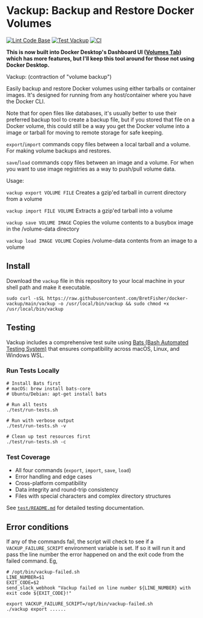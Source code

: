# Vackup: Backup and Restore Docker Volumes

[![Lint Code Base](https://github.com/BretFisher/docker-vackup/actions/workflows/linter.yml/badge.svg)](https://github.com/BretFisher/docker-vackup/actions/workflows/linter.yml)
[![Test Vackup](https://github.com/BretFisher/docker-vackup/actions/workflows/test.yml/badge.svg)](https://github.com/BretFisher/docker-vackup/actions/workflows/test.yml)
[![CI](https://github.com/BretFisher/docker-vackup/actions/workflows/ci.yml/badge.svg)](https://github.com/BretFisher/docker-vackup/actions/workflows/ci.yml)

**This is now built into Docker Desktop's Dashboard UI ([Volumes Tab](https://docs.docker.com/desktop/use-desktop/volumes/)) which has more features, but I'll keep this tool around for those not using Docker Desktop.**

Vackup: (contraction of "volume backup")

Easily backup and restore Docker volumes using either tarballs or container images.
It's designed for running from any host/container where you have the Docker CLI.

Note that for open files like databases,
it's usually better to use their preferred backup tool to create a backup file,
but if you stored that file on a Docker volume,
this could still be a way you get the Docker volume into a image or tarball
for moving to remote storage for safe keeping.

`export`/`import` commands copy files between a local tarball and a volume.
For making volume backups and restores.

`save`/`load` commands copy files between an image and a volume.
For when you want to use image registries as a way to push/pull volume data.

Usage:

`vackup export VOLUME FILE`
Creates a gzip'ed tarball in current directory from a volume

`vackup import FILE VOLUME`
Extracts a gzip'ed tarball into a volume

`vackup save VOLUME IMAGE`
Copies the volume contents to a busybox image in the /volume-data directory

`vackup load IMAGE VOLUME`
Copies /volume-data contents from an image to a volume

## Install

Download the `vackup` file in this repository to your local machine in your shell path and make it executable.

```shell
sudo curl -sSL https://raw.githubusercontent.com/BretFisher/docker-vackup/main/vackup -o /usr/local/bin/vackup && sudo chmod +x /usr/local/bin/vackup
```

## Testing

Vackup includes a comprehensive test suite using [Bats (Bash Automated Testing System)](https://github.com/bats-core/bats-core)
that ensures compatibility across macOS, Linux, and Windows WSL.

### Run Tests Locally

```shell
# Install Bats first
# macOS: brew install bats-core
# Ubuntu/Debian: apt-get install bats

# Run all tests
./test/run-tests.sh

# Run with verbose output
./test/run-tests.sh -v

# Clean up test resources first
./test/run-tests.sh -c
```

### Test Coverage

- All four commands (`export`, `import`, `save`, `load`)
- Error handling and edge cases
- Cross-platform compatibility
- Data integrity and round-trip consistency
- Files with special characters and complex directory structures

See [`test/README.md`](test/README.md) for detailed testing documentation.

## Error conditions

If any of the commands fail, the script will check to see if a `VACKUP_FAILURE_SCRIPT`
environment variable is set. If so it will run it and pass the line number the error
happened on and the exit code from the failed command. Eg,

```shell
# /opt/bin/vackup-failed.sh
LINE_NUMBER=$1
EXIT_CODE=$2
send_slack_webhook "Vackup failed on line number ${LINE_NUMBER} with exit code ${EXIT_CODE}!"
```

```shell
export VACKUP_FAILURE_SCRIPT=/opt/bin/vackup-failed.sh
./vackup export ......
```
